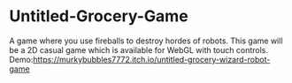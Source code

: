 # Untitled-Grocery-Game
A game where you use fireballs to destroy hordes of robots. This game will be a 2D casual game which is available for WebGL with touch controls.
Demo:https://murkybubbles7772.itch.io/untitled-grocery-wizard-robot-game
